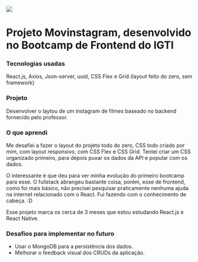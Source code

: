 <img src="readme-screens/project-screen.gif" >

# Projeto Movinstagram, desenvolvido no Bootcamp de Frontend do IGTI

### Tecnologias usadas
React.js, Axios, Json-server, uuid, CSS Flex e Grid (layout feito do zero, sem framework)

### Projeto
Desenvolver o laytou de um instagram de filmes baseado no backend fornecido pelo professor. 

### O que aprendi
Me desafiei a fazer o layout do projeto todo do zero, CSS todo criado por mim, com layout responsivo, com CSS Flex e CSS Grid. Tentei criar um CSS organizado primeiro, para depois puxar os dados da API e popular com os dados.

O interessante é que deu para ver minha evolução do primeiro bootcamp para esse. O fullstack abrangeu bastante coisa, porém, esse de frontend, como foi mais básico, não precisei pesquisar praticamente nenhuma ajuda na internet relacionado com o React. Fui fazendo com o conhecimento de cabeça. :D

Esse projeto marca os cerca de 3 meses que estou estudando React.js e React Native.

### Desafios para implementar no futuro
* Usar o MongoDB para a persistência dos dados.
* Melhorar o feedback visual dos CRUDs da aplicação.